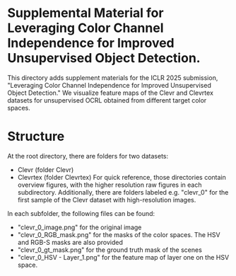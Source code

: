 # Supplemental Material for Leveraging Color Channel Independence for Improved Unsupervised Object Detection.
This directory adds supplement materials for the ICLR 2025 submission, "Leveraging Color Channel Independence for Improved Unsupervised Object Detection." We visualize feature maps of the Clevr and Clevrtex datasets for unsupervised OCRL obtained from different target color spaces.

# Structure

At the root directory, there are folders for two datasets:
 - Clevr (folder Clevr)
 - Clevrtex (folder Clevrtex) 
For quick reference, those directories contain overview figures, with the higher resolution raw figures in each subdirectory. Additionally, there are folders labeled e.g. "clevr_0" for the first sample of the Clevr dataset with high-resolution images.

 In each subfolder, the following files can be found:
- "clevr_0_image.png" for the original image
- "clevr_0_RGB_mask.png" for the masks of the color spaces. The HSV and RGB-S masks are also provided
- "clevr_0_gt_mask.png" for the ground truth mask of the scenes
- "clevr_0_HSV - Layer_1.png" for the feature map of layer one on the HSV space.
